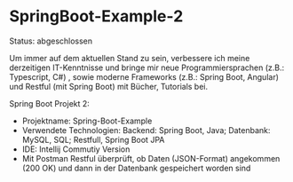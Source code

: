 # SpringBoot-Example-2
Status: abgeschlossen

Um immer auf dem aktuellen Stand zu sein, verbessere ich meine derzeitigen IT-Kenntnisse und bringe mir neue 
Programmiersprachen (z.B.: Typescript, C#) , sowie moderne Frameworks (z.B.: Spring Boot, Angular) und 
Restful (mit Spring Boot) mit Bücher, Tutorials bei.

Spring Boot Projekt 2:
- Projektname: Spring-Boot-Example
- Verwendete Technologien: Backend: Spring Boot, Java; Datenbank: MySQL, SQL; Restfull, Spring Boot JPA
- IDE: Intellij Commutiy Version
- Mit Postman Restful überprüft, ob Daten (JSON-Format) angekommen (200 OK) und dann in der Datenbank gespeichert worden sind
